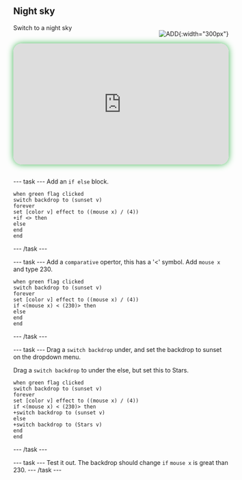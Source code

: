 ## Night sky

<div style="display: flex; flex-wrap: wrap">
<div style="flex-basis: 200px; flex-grow: 1; margin-right: 15px;">
Switch to a night sky
</div>
<div>

![ADD](images/ADD.png){:width="300px"}

</div>
</div>

<html>
<div style="position: relative; width: 100%; aspect-ratio: 16 / 9; border-radius: 20px; box-shadow: 0 0 15px #3fb654; overflow: hidden;">
<iframe style="position: absolute; top: 0; left: 0; right: 0; width: 100%; height: 100%; border: none;" src="https://www.youtube.com/embed/lcpz71DtCxc?rel=0&cc_load_policy=1" allowfullscreen allow="accelerometer; autoplay; clipboard-write; encrypted-media; gyroscope; picture-in-picture; web-share">
</iframe>
</div><br>
</html>


--- task ---
Add an `if else` block.
```blocks3
when green flag clicked
switch backdrop to (sunset v)
forever
set [color v] effect to ((mouse x) / (4))
+if <> then
else
end
end
```

--- /task ---

--- task ---
Add a `comparative` opertor, this has a '<' symbol. Add `mouse x` and type 230.  
```blocks3
when green flag clicked
switch backdrop to (sunset v)
forever
set [color v] effect to ((mouse x) / (4))
if <(mouse x) < (230)> then
else
end
end
```
--- /task ---

--- task ---
Drag a `switch backdrop` under, and set the backdrop to sunset on the dropdown menu. 

Drag a `switch backdrop` to under the else, but set this to Stars.
```blocks3
when green flag clicked
switch backdrop to (sunset v)
forever
set [color v] effect to ((mouse x) / (4))
if <(mouse x) < (230)> then
+switch backdrop to (sunset v)
else
+switch backdrop to (Stars v)
end
end
```
--- /task ---

--- task ---
Test it out. The backdrop should change `if` `mouse x` is great than 230. 
--- /task ---
